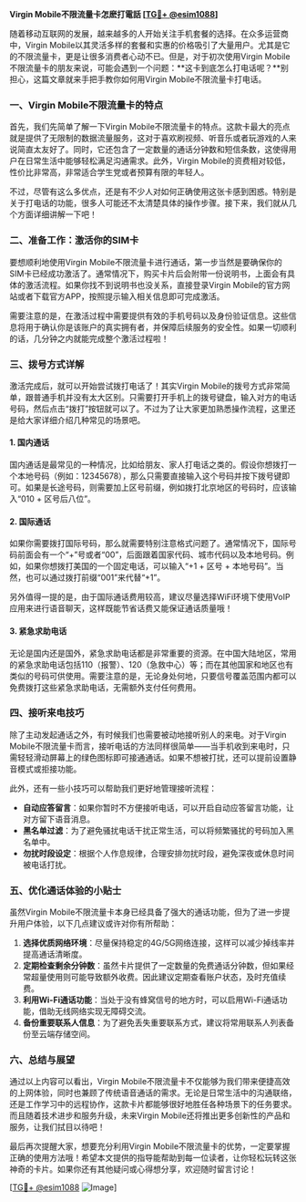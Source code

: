 **Virgin Mobile不限流量卡怎麽打電話 [[TG💪+ @esim1088](https://t.me/s/esim1088)]**

随着移动互联网的发展，越来越多的人开始关注手机套餐的选择。在众多运营商中，Virgin Mobile以其灵活多样的套餐和实惠的价格吸引了大量用户。尤其是它的不限流量卡，更是让很多消费者心动不已。但是，对于初次使用Virgin Mobile不限流量卡的朋友来说，可能会遇到一个问题：**这卡到底怎么打电话呢？**别担心，这篇文章就来手把手教你如何用Virgin Mobile不限流量卡打电话。

### 一、Virgin Mobile不限流量卡的特点

首先，我们先简单了解一下Virgin Mobile不限流量卡的特点。这款卡最大的亮点就是提供了无限制的数据流量服务，这对于喜欢刷视频、听音乐或者玩游戏的人来说简直太友好了。同时，它还包含了一定数量的通话分钟数和短信条数，这使得用户在日常生活中能够轻松满足沟通需求。此外，Virgin Mobile的资费相对较低，性价比非常高，非常适合学生党或者预算有限的年轻人。

不过，尽管有这么多优点，还是有不少人对如何正确使用这张卡感到困惑。特别是关于打电话的功能，很多人可能还不太清楚具体的操作步骤。接下来，我们就从几个方面详细讲解一下吧！

### 二、准备工作：激活你的SIM卡

要想顺利地使用Virgin Mobile不限流量卡进行通话，第一步当然是要确保你的SIM卡已经成功激活了。通常情况下，购买卡片后会附带一份说明书，上面会有具体的激活流程。如果你找不到说明书也没关系，直接登录Virgin Mobile的官方网站或者下载官方APP，按照提示输入相关信息即可完成激活。

需要注意的是，在激活过程中需要提供有效的手机号码以及身份验证信息。这些信息将用于确认你是该账户的真实拥有者，并保障后续服务的安全性。如果一切顺利的话，几分钟之内就能完成整个激活过程啦！

### 三、拨号方式详解

激活完成后，就可以开始尝试拨打电话了！其实Virgin Mobile的拨号方式非常简单，跟普通手机并没有太大区别。只需要打开手机上的拨号键盘，输入对方的电话号码，然后点击“拨打”按钮就可以了。不过为了让大家更加熟悉操作流程，这里还是给大家详细介绍几种常见的场景吧。

#### 1. 国内通话
国内通话是最常见的一种情况，比如给朋友、家人打电话之类的。假设你想拨打一个本地号码（例如：12345678），那么只需要直接输入这个号码并按下拨号键即可。如果是长途号码，则需要加上区号前缀，例如拨打北京地区的号码时，应该输入“010 + 区号后八位”。

#### 2. 国际通话
如果你需要拨打国际号码，那么就需要特别注意格式问题了。通常情况下，国际号码前面会有一个“+”号或者“00”，后面跟着国家代码、城市代码以及本地号码。例如，如果你想拨打美国的一个固定电话，可以输入“+1 + 区号 + 本地号码”。当然，也可以通过拨打前缀“001”来代替“+1”。

另外值得一提的是，由于国际通话费用较高，建议尽量选择WiFi环境下使用VoIP应用来进行语音聊天，这样既能节省话费又能保证通话质量哦！

#### 3. 紧急求助电话
无论是国内还是国外，紧急求助电话都是非常重要的资源。在中国大陆地区，常用的紧急求助电话包括110（报警）、120（急救中心）等；而在其他国家和地区也有类似的号码可供使用。需要注意的是，无论身处何地，只要信号覆盖范围内都可以免费拨打这些紧急求助电话，无需额外支付任何费用。

### 四、接听来电技巧

除了主动发起通话之外，有时候我们也需要被动地接听别人的来电。对于Virgin Mobile不限流量卡而言，接听电话的方法同样很简单——当手机收到来电时，只需轻轻滑动屏幕上的绿色图标即可接通通话。如果不想被打扰，还可以提前设置静音模式或拒接功能。

此外，还有一些小技巧可以帮助我们更好地管理接听流程：

- **自动应答留言**：如果你暂时不方便接听电话，可以开启自动应答留言功能，让对方留下语音消息。
- **黑名单过滤**：为了避免骚扰电话干扰正常生活，可以将频繁骚扰的号码加入黑名单中。
- **勿扰时段设定**：根据个人作息规律，合理安排勿扰时段，避免深夜或休息时间被电话打扰。

### 五、优化通话体验的小贴士

虽然Virgin Mobile不限流量卡本身已经具备了强大的通话功能，但为了进一步提升用户体验，以下几点建议或许对你有所帮助：

1. **选择优质网络环境**：尽量保持稳定的4G/5G网络连接，这样可以减少掉线率并提高通话清晰度。
2. **定期检查剩余分钟数**：虽然卡片提供了一定数量的免费通话分钟数，但如果经常超量使用则可能导致额外收费。因此建议定期查看账户状态，及时充值续费。
3. **利用Wi-Fi通话功能**：当处于没有蜂窝信号的地方时，可以启用Wi-Fi通话功能，借助无线网络实现无障碍交流。
4. **备份重要联系人信息**：为了避免丢失重要联系方式，建议将常用联系人列表备份至云端存储空间。

### 六、总结与展望

通过以上内容可以看出，Virgin Mobile不限流量卡不仅能够为我们带来便捷高效的上网体验，同时也兼顾了传统语音通话的需求。无论是日常生活中的沟通联络，还是工作学习中的远程协作，这款卡片都能够很好地胜任各种场景下的任务要求。而且随着技术进步和服务升级，未来Virgin Mobile还将推出更多创新性的产品和服务，让我们拭目以待吧！

最后再次提醒大家，想要充分利用Virgin Mobile不限流量卡的优势，一定要掌握正确的使用方法哦！希望本文提供的指导能帮助到每一位读者，让你轻松玩转这张神奇的卡片。如果你还有其他疑问或心得想分享，欢迎随时留言讨论！

[[TG💪+ @esim1088](https://t.me/s/esim1088) ![Image](https://i.postimg.cc/4NQfJmqS/Snipaste-2025-05-13-00-14-12.png)]